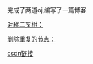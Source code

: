 完成了两道oj,编写了一篇博客

[对称二叉树：](https://leetcode-cn.com/problems/symmetric-tree/)

[删除重复的节点：](https://www.nowcoder.com/practice/fc533c45b73a41b0b44ccba763f866ef?tpId=13&&tqId=11209&rp=1&ru=/activity/oj&qru=/ta/coding-interviews/question-ranking)

[csdn链接](https://blog.csdn.net/qq_45928272/article/details/113440997)